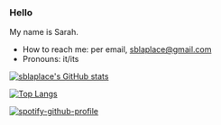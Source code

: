 ### Hello

My name is Sarah.

- How to reach me: per email, sblaplace@gmail.com
- Pronouns: it/its

[![sblaplace's GitHub stats](https://github-readme-stats.vercel.app/api?username=sblaplace&theme=dracula)](https://github.com/anuraghazra/github-readme-stats)

[![Top Langs](https://github-readme-stats.vercel.app/api/top-langs/?username=sblaplace&theme=dracula)](https://github.com/anuraghazra/github-readme-stats)

[![spotify-github-profile](https://spotify-github-profile.vercel.app/api/view?uid=thelivingded&cover_image=true&theme=default)](https://github.com/kittinan/spotify-github-profile)

